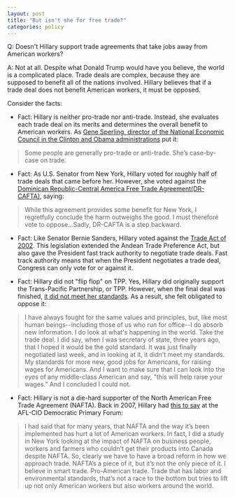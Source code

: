 ```yaml
---  
layout: post  
title: "But isn't she for free trade?"  
categories: policy
---  
```


Q: Doesn't Hillary support trade agreements that take jobs away from American workers?
  
A: Not at all. Despite what Donald Trump would have you believe, the world is a complicated place. Trade deals are complex, because they are supposed to benefit all of the nations involved. Hillary believes that if a trade deal does not benefit American workers, it must be opposed.  

Consider the facts:

* Fact: Hillary is neither pro-trade nor anti-trade. Instead, she evaluates each trade deal on its merits and determines the overall benefit to American workers. As [Gene Sperling, director of the National Economic Council in the Clinton and Obama administrations](http://www.politifact.com/truth-o-meter/statements/2016/apr/10/bernie-s/clinton-voted-virtually-every-trade-agreement-kill/) put it:

> Some people are generally pro-trade or anti-trade. She’s case-by-case on trade.

* Fact: As U.S. Senator from New York, Hillary voted for roughly half of trade deals that came before her. However, she voted against the [Dominican Republic-Central America Free Trade Agreement(DR-CAFTA)](https://scout.sunlightfoundation.com/item/speech/CREC-2005-06-30-pt2-PgS7697.chunk96/sen-hillary-clinton-senate), saying:

> While this agreement provides some benefit for New York, I regretfully conclude the harm outweighs the good. I must therefore vote to oppose...Sadly, DR-CAFTA is a step backward.

* Fact: Like Senator Bernie Sanders, Hillary voted against the [Trade Act of 2002](http://www.politifact.com/truth-o-meter/statements/2016/apr/10/bernie-s/clinton-voted-virtually-every-trade-agreement-kill/). This legislation extended the Andean Trade Preference Act, but also gave the President fast track authority to negotiate trade deals. Fast track authority means that when the President negotiates a trade deal, Congress can only vote for or against it.

* Fact: Hillary did not "flip flop" on TPP. Yes, Hillary did originally support the Trans-Pacific Partnership, or TPP. However, when the final deal was finished, [it did not meet her standards](http://www.ontheissues.org/2016/Hillary_Clinton_Free_Trade.htm). As a result, she felt obligated to oppose it:

> I have always fought for the same values and principles, but, like most human beings--including those of us who run for office--I do absorb new information. I do look at what's happening in the world. Take the trade deal. I did say, when I was secretary of state, three years ago, that I hoped it would be the gold standard. It was just finally negotiated last week, and in looking at it, it didn't meet my standards. My standards for more new, good jobs for Americans, for raising wages for Americans. And I want to make sure that I can look into the eyes of any middle-class American and say, "this will help raise your wages." And I concluded I could not.

* Fact: Hillary is not a die-hard supporter of the North American Free Trade Agreement (NAFTA). Back in 2007, Hillary had [this to say](http://www.ontheissues.org/Archive/2007_AFL-CIO_Dems_Free_Trade.htm) at the AFL-CIO Democratic Primary Forum:

> I had said that for many years, that NAFTA and the way it’s been implemented has hurt a lot of American workers. In fact, I did a study in New York looking at the impact of NAFTA on business people, workers and farmers who couldn’t get their products into Canada despite NAFTA. So, clearly we have to have a broad reform in how we approach trade. NAFTA’s a piece of it, but it’s not the only piece of it. I believe in smart trade. Pro-American trade. Trade that has labor and environmental standards, that’s not a race to the bottom but tries to lift up not only American workers but also workers around the world.
